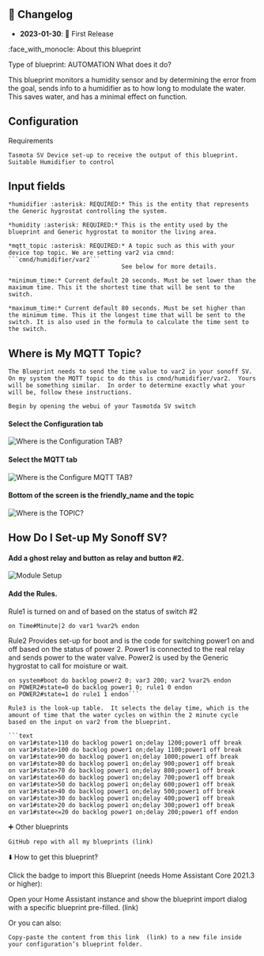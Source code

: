 



## 📑 Changelog

* **2023-01-30**: 🎉 First Release


:face_with_monocle: About this blueprint

Type of blueprint: AUTOMATION
What does it do?

This blueprint monitors a humidity sensor and by determining the error from the goal, sends info to a humidifier as to how long to modulate the water.  This saves water, and has a minimal effect on function.

## Configuration

Requirements

    Tasmota SV Device set-up to receive the output of this blueprint.
    Suitable Humidifier to control

## Input fields

    *humidifier :asterisk: REQUIRED:* This is the entity that represents the Generic hygrostat controlling the system.

    *humidity :asterisk: REQUIRED:* This is the entity used by the blueprint and Generic hygrostat to monitor the living area.

    *mqtt_topic :asterisk: REQUIRED:* A topic such as this with your device top topic. We are setting var2 via cmnd: ```cmnd/humidifier/var2``` 
                                    See below for more details.

    *minimum_time:* Current default 20 seconds. Must be set lower than the maximum time. This it the shortest time that will be sent to the switch.

    *maximum_time:* Current default 80 seconds. Must be set higher than the minimum time. This it the longest time that will be sent to the switch. It is also used in the formula to calculate the time sent to the switch.

## Where is My MQTT Topic?

    The Blueprint needs to send the time value to var2 in your sonoff SV.  On my system the MQTT topic to do this is cmnd/humidifier/var2.  Yours will be something similar.  In order to determine exactly what your will be, follow these instructions.

    Begin by opening the webui of your Tasmotda SV switch

#### Select the Configuration tab

![Where is the Configuration TAB?](https://github.com/SirGoodenough/HA_Blueprints/blob/master/images/tasmotaConfig.jpg)

#### Select the MQTT tab

![Where is the Configure MQTT TAB?](https://github.com/SirGoodenough/HA_Blueprints/blob/master/images/tasmotaMQTT.jpg)

#### Bottom of the screen is the friendly_name and the topic

![Where is the TOPIC?](https://github.com/SirGoodenough/HA_Blueprints/blob/master/images/tasmotaTopic.jpg)

## How Do I Set-up My Sonoff SV?

#### Add a ghost relay and button as relay and button #2.

![Module Setup](https://github.com/SirGoodenough/HA_Blueprints/blob/master/images/tasmotaModuleSetup.jpg)

#### Add the Rules.

Rule1 is turned on and of based on the status of switch #2

```text
on Time#Minute|2 do var1 %var2% endon
```

Rule2 Provides set-up for boot and is the code for switching power1 on and off based on the status of power 2.  Power1 is connected to the real relay and sends power to the water valve.  Power2 is used by the Generic hygrostat to call for moisture or wait.

```text
on system#boot do backlog power2 0; var3 200; var2 %var2% endon 
on POWER2#state=0 do backlog power1 0; rule1 0 endon 
on POWER2#state=1 do rule1 1 endon```

Rule3 is the look-up table.  It selects the delay time, which is the amount of time that the water cycles on within the 2 minute cycle based on the input on var2 from the blueprint.

```text
on var1#state>110 do backlog power1 on;delay 1200;power1 off break 
on var1#state>100 do backlog power1 on;delay 1100;power1 off break 
on var1#state>90 do backlog power1 on;delay 1000;power1 off break 
on var1#state>80 do backlog power1 on;delay 900;power1 off break 
on var1#state>70 do backlog power1 on;delay 800;power1 off break 
on var1#state>60 do backlog power1 on;delay 700;power1 off break 
on var1#state>50 do backlog power1 on;delay 600;power1 off break 
on var1#state>40 do backlog power1 on;delay 500;power1 off break 
on var1#state>30 do backlog power1 on;delay 400;power1 off break 
on var1#state>20 do backlog power1 on;delay 300;power1 off break 
on var1#state<=20 do backlog power1 on;delay 200;power1 off endon
```


:heavy_plus_sign: Other blueprints

    GitHub repo with all my blueprints (link)

:arrow_down: How to get this blueprint?

Click the badge to import this Blueprint (needs Home Assistant Core 2021.3 or higher):

Open your Home Assistant instance and show the blueprint import dialog with a specific blueprint pre-filled.  (link)

Or you can also:

    Copy-paste the content from this link  (link) to a new file inside your configuration’s blueprint folder.
